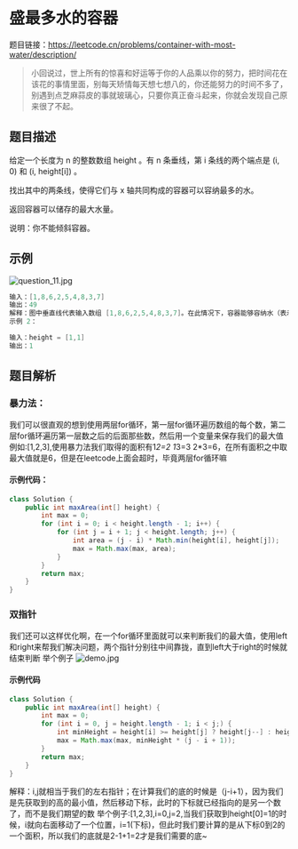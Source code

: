# 盛最多水的容器
题目链接：https://leetcode.cn/problems/container-with-most-water/description/
> 小回说过，世上所有的惊喜和好运等于你的人品乘以你的努力，把时间花在该花的事情里面，别每天矫情每天想七想八的，你还能努力的时间不多了，别遇到点芝麻蒜皮的事就玻璃心，只要你真正奋斗起来，你就会发现自己原来很了不起。
## 题目描述
给定一个长度为 n 的整数数组 height 。有 n 条垂线，第 i 条线的两个端点是 (i, 0) 和 (i, height[i]) 。

找出其中的两条线，使得它们与 x 轴共同构成的容器可以容纳最多的水。

返回容器可以储存的最大水量。

说明：你不能倾斜容器。

## 示例
![question_11.jpg](https://t.tutu.to/img/qybSM)
~~~ java
输入：[1,8,6,2,5,4,8,3,7]
输出：49 
解释：图中垂直线代表输入数组 [1,8,6,2,5,4,8,3,7]。在此情况下，容器能够容纳水（表示为蓝色部分）的最大值为 49。
示例 2：

输入：height = [1,1]
输出：1
~~~
## 题目解析
### 暴力法：
我们可以很直观的想到使用两层for循环，第一层for循环遍历数组的每个数，第二层for循环遍历第一层数之后的后面那些数，然后用一个变量来保存我们的最大值
例如:[1,2,3],使用暴力法我们取得的面积有1*2=2 1*3=3 2*3=6，在所有面积之中取最大值就是6，但是在leetcode上面会超时，毕竟两层for循环嘛

#### 示例代码：
~~~ java
class Solution {
    public int maxArea(int[] height) {
        int max = 0;
        for (int i = 0; i < height.length - 1; i++) {
            for (int j = i + 1; j < height.length; j++) {
                int area = (j - i) * Math.min(height[i], height[j]);
                max = Math.max(max, area);
            }
        }
        return max;
    }
}
~~~
### 双指针
我们还可以这样优化啊，在一个for循环里面就可以来判断我们的最大值，使用left和right来帮我们解决问题，两个指针分别往中间靠拢，直到left大于right的时候就结束判断
举个例子
![demo.jpg](https://t.tutu.to/img/qzm8A)
#### 示例代码
~~~ java
class Solution {
    public int maxArea(int[] height) {
        int max = 0;
        for (int i = 0, j = height.length - 1; i < j;) {
            int minHeight = height[i] >= height[j] ? height[j--] : height[i++];
            max = Math.max(max, minHeight * (j - i + 1));
        }
        return max;
    }
}
~~~
解释：i,j就相当于我们的左右指针；在计算我们的底的时候是（j-i+1），因为我们是先获取到的高的最小值，然后移动下标，此时的下标就已经指向的是另一个数了，而不是我们期望的数
举个例子:[1,2,3],i=0,j=2,当我们获取到height[0]=1的时候，i就向右面移动了一个位置，i=1(下标)，但此时我们要计算的是从下标0到2的一个面积，所以我们的底就是2-1+1=2才是我们需要的底~

